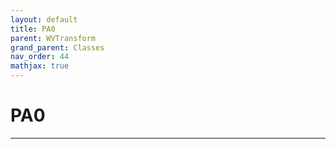 ```yaml
---
layout: default
title: PA0
parent: WVTransform
grand_parent: Classes
nav_order: 44
mathjax: true
---
```


#  PA0




---

